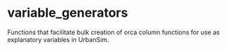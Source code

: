 # variable_generators

Functions that facilitate bulk creation of orca column functions for use as explanatory variables in UrbanSim.
